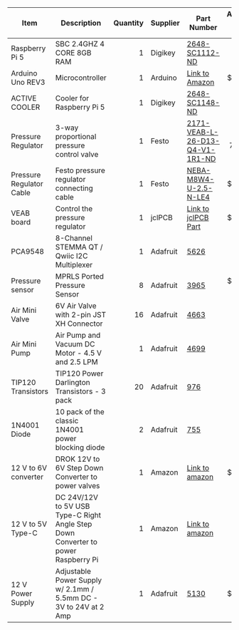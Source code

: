 | **Item**             | **Description**                  | **Quantity** | **Supplier**     | **Part Number**       | **Approx. Cost (USD)** |
|----------------------|----------------------------------|-------------:|------------------|-----------------------|-----------------------:|
| Raspberry Pi 5 | SBC 2.4GHZ 4 CORE 8GB RAM | 1 | Digikey | [2648-SC1112-ND](https://www.digikey.com/en/products/detail/raspberry-pi/SC1112/21658257?src=raspberrypi) | $ 80 
| Arduino Uno REV3 | Microcontroller | 1 | Arduino | [Link to Amazon](https://www.amazon.com/dp/B008GRTSV6?ref=fed_asin_title&th=1) | $ 23.50
| ACTIVE COOLER | Cooler for Raspberry Pi 5 | 1 | Digikey | [2648-SC1148-ND](https://www.digikey.com/en/products/detail/raspberry-pi/SC1148/21658255) | $ 5.00
| Pressure Regulator | 3-way proportional pressure control valve | 1       | Festo       | [2171-VEAB-L-26-D13-Q4-V1-1R1-ND](https://www.festo.com/us/en/a/8067677/?autoShowCad=true)       | $ 754.08            |
| Pressure Regulator Cable | Festo pressure regulator connecting cable | 1| Festo | [NEBA-M8W4-U-2.5-N-LE4](https://www.festo.com/us/en/a/8078233/) | $ 16.73
| VEAB board      | Control the pressure regulator | 1          | jclPCB| [Link to jclPCB Part](https://github.com/chukhanhhoang/SoftRoboticSetupFesto/blob/main/hardware/Hardware.md)  | \$ 14.20           |
| PCA9548 | 8-Channel STEMMA QT / Qwiic I2C Multiplexer | 1 | Adafruit | [5626](https://www.adafruit.com/product/5626) | $ 5.00
| Pressure sensor | MPRLS Ported Pressure Sensor | 8 | Adafruit | [3965](https://www.adafruit.com/product/3965) | $ 29.95 each
| Air Mini Valve | 6V Air Valve with 2-pin JST XH Connector | 16 | Adafruit | [4663](https://www.adafruit.com/product/4663) | $ 2.95 each
| Air Mini Pump | Air Pump and Vacuum DC Motor - 4.5 V and 2.5 LPM | 1| Adafruit | [4699](https://www.adafruit.com/product/4699) | $ 7.95
| TIP120 Transistors | TIP120 Power Darlington Transistors - 3 pack | 20 | Adafruit | [976](https://www.adafruit.com/product/976) | $ 2.50 each
| 1N4001 Diode | 10 pack of the classic 1N4001 power blocking diode | 2 | Adafruit | [755](https://www.adafruit.com/product/755) | $ 1.50 each
| 12 V to 6V converter | DROK 12V to 6V Step Down Converter to power valves | 1 | Amazon | [Link to amazon](https://www.amazon.com/dp/B00CGQRIFG?ref=fed_asin_title) | $ 12.96
| 12 V to 5V Type-C | DC 24V/12V to 5V USB Type-C Right Angle Step Down Converter to power Raspberry Pi | 1 | Amazon | [Link to amazon](https://www.amazon.com/dp/B0BZNSDF4S?ref=fed_asin_title&th=1) | $ 8.45
| 12 V Power Supply | Adjustable Power Supply w/ 2.1mm / 5.5mm DC - 3V to 24V at 2 Amp | 1 | Adafruit | [5130](https://www.adafruit.com/product/5130?gQT=1) | $ 17.50
